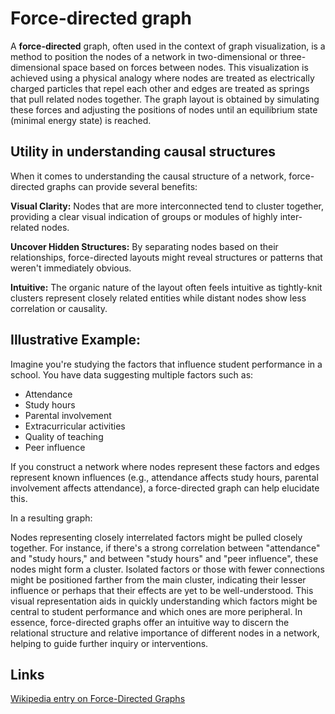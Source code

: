 # Force-directed graph

A **force-directed** graph, often used in the context of graph visualization, is a method to position the nodes of a network in two-dimensional or three-dimensional space based on forces between nodes. This visualization is achieved using a physical analogy where nodes are treated as electrically charged particles that repel each other and edges are treated as springs that pull related nodes together. The graph layout is obtained by simulating these forces and adjusting the positions of nodes until an equilibrium state (minimal energy state) is reached.

## Utility in understanding causal structures
When it comes to understanding the causal structure of a network, force-directed graphs can provide several benefits:

**Visual Clarity:** Nodes that are more interconnected tend to cluster together, providing a clear visual indication of groups or modules of highly inter-related nodes.

**Uncover Hidden Structures:** By separating nodes based on their relationships, force-directed layouts might reveal structures or patterns that weren't immediately obvious.

**Intuitive:** The organic nature of the layout often feels intuitive as tightly-knit clusters represent closely related entities while distant nodes show less correlation or causality.

## Illustrative Example:

Imagine you're studying the factors that influence student performance in a school. You have data suggesting multiple factors such as:

- Attendance
- Study hours
- Parental involvement
- Extracurricular activities
- Quality of teaching
- Peer influence

If you construct a network where nodes represent these factors and edges represent known influences (e.g., attendance affects study hours, parental involvement affects attendance), a force-directed graph can help elucidate this.

In a resulting graph:

Nodes representing closely interrelated factors might be pulled closely together. For instance, if there's a strong correlation between "attendance" and "study hours," and between "study hours" and "peer influence", these nodes might form a cluster. Isolated factors or those with fewer connections might be positioned farther from the main cluster, indicating their lesser influence or perhaps that their effects are yet to be well-understood. This visual representation aids in quickly understanding which factors might be central to student performance and which ones are more peripheral. In essence, force-directed graphs offer an intuitive way to discern the relational structure and relative importance of different nodes in a network, helping to guide further inquiry or interventions.

## Links

[Wikipedia entry on Force-Directed Graphs](https://en.wikipedia.org/wiki/Force-directed_graph_drawing)